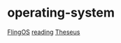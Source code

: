 # operating-system

[FlingOS](https://github.com/FlingOS/FlingOS)
[reading](https://github.com/amilajack/reading)
[Theseus](https://github.com/theseus-os/Theseus)
